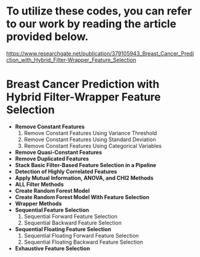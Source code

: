 # To utilize these codes, you can refer to our work by reading the article provided below.

https://www.researchgate.net/publication/379105943_Breast_Cancer_Prediction_with_Hybrid_Filter-Wrapper_Feature_Selection

# Breast Cancer Prediction with Hybrid Filter-Wrapper Feature Selection
* **Remove Constant Features**
  1. Remove Constant Features Using Variance Threshold
  2. Remove Constant Features Using Standard Deviation
  3. Remove Constant Features Using Categorical Variables
* **Remove Quasi-Constant Features**
* **Remove Duplicated Features**
* **Stack Basic Filter-Based Feature Selection in a Pipeline**
* **Detection of Highly Correlated Features**
* **Apply Mutual Information, ANOVA, and CHI2 Methods**
* **ALL Filter Methods**
* **Create Random Forest Model**
* **Create Random Forest Model With Feature Selection**
* **Wrapper Methods**
* **Sequential Feature Selection**
  1. Sequential Forward Feature Selection
  2. Sequential Backward Feature Selection
* **Sequential Floating Feature Selection**
  1. Sequential Floating Forward Feature Selection
  2. Sequential Floating Backward Feature Selection
* **Exhaustive Feature Selection**
